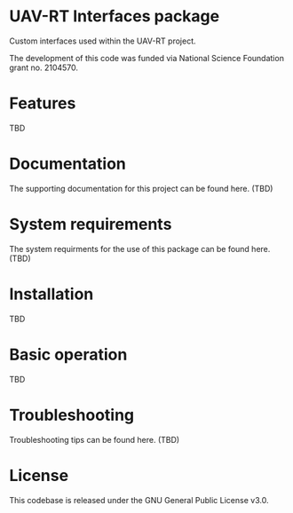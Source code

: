 # UAV-RT Interfaces package

Custom interfaces used within the UAV-RT project.

The development of this code was funded via National Science Foundation grant no. 2104570.

# Features

TBD

# Documentation

The supporting documentation for this project can be found here. (TBD)

# System requirements

The system requirments for the use of this package can be found here. (TBD)

# Installation

TBD

# Basic operation

TBD

# Troubleshooting

Troubleshooting tips can be found here. (TBD)

# License

This codebase is released under the GNU General Public License v3.0.
